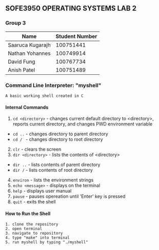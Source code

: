 ## SOFE3950 OPERATING SYSTEMS LAB 2
### Group 3

| Name             | Student Number |
| ---------------- | -------------- |
| Saaruca Kugarajh | 100751441      |
| Nathan Yohannes  | 100749914      |
| David Fung       | 100767734      |
| Anish Patel      | 100751489      |

### Command Line Interpreter: "myshell"
```
A basic working shell created in C
```
#### Internal Commands

1. `cd <directory>` - changes current default directory to &lt;directory&gt;, reports current directory, and changes PWD environment variable
- `cd ..` - changes directory to parent directory 
- `cd / ` - changes directory to root directory
2. `clr` - clears the screen
3. `dir <directory>` - lists the contents of &lt;directory&gt;
- `dir ..` - lists contents of parent directory
- `dir /` - lists contents of root directory
4. `environ` - lists the environment strings
5. `echo <message>` - displays <message> on the terminal
6. `help` - displays user manual
7. `pause` - pauses opereation until 'Enter' key is pressed
8. `quit` - exits the shell

#### How to Run the Shell

```
1. clone the repository
2. open terminal
3. navigate to repository
4. type "make" into terminal
5. run myshell by typing "./myshell"

```
